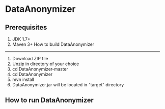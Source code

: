 DataAnonymizer
==============

Prerequisites
-------------
1. JDK 1.7+
2. Maven 3+
How to build DataAnonymizer
---------------------------
1. Download ZIP file
2. Unzip in directory of your choice
3. cd DataAnonymizer-master
4. cd DataAnonymizer
5. mvn install
6. DataAnonymizer.jar will be located in "target" directory

How to run DataAnonymizer
-------------------------


